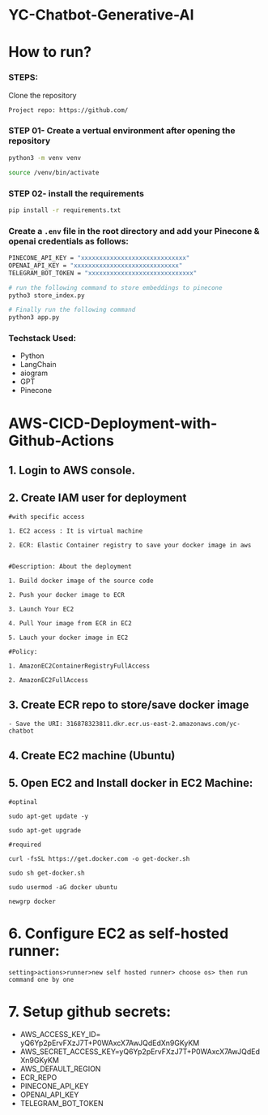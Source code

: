 # YC-Chatbot-Generative-AI


# How to run?
### STEPS:

Clone the repository

```bash
Project repo: https://github.com/
```
### STEP 01- Create a vertual environment after opening the repository

```bash
python3 -m venv venv
```

```bash
source /venv/bin/activate
```


### STEP 02- install the requirements
```bash
pip install -r requirements.txt
```


### Create a `.env` file in the root directory and add your Pinecone & openai credentials as follows:

```bash
PINECONE_API_KEY = "xxxxxxxxxxxxxxxxxxxxxxxxxxxxx"
OPENAI_API_KEY = "xxxxxxxxxxxxxxxxxxxxxxxxxxxxx"
TELEGRAM_BOT_TOKEN = "xxxxxxxxxxxxxxxxxxxxxxxxxxxxx"
```


```bash
# run the following command to store embeddings to pinecone
pytho3 store_index.py
```

```bash
# Finally run the following command
python3 app.py
```


### Techstack Used:

- Python
- LangChain
- aiogram
- GPT
- Pinecone


# AWS-CICD-Deployment-with-Github-Actions

## 1. Login to AWS console.

## 2. Create IAM user for deployment

	#with specific access

	1. EC2 access : It is virtual machine

	2. ECR: Elastic Container registry to save your docker image in aws


	#Description: About the deployment

	1. Build docker image of the source code

	2. Push your docker image to ECR

	3. Launch Your EC2 

	4. Pull Your image from ECR in EC2

	5. Lauch your docker image in EC2

	#Policy:

	1. AmazonEC2ContainerRegistryFullAccess

	2. AmazonEC2FullAccess

	
## 3. Create ECR repo to store/save docker image
    - Save the URI: 316878323811.dkr.ecr.us-east-2.amazonaws.com/yc-chatbot

	
## 4. Create EC2 machine (Ubuntu) 

## 5. Open EC2 and Install docker in EC2 Machine:
	
	
	#optinal

	sudo apt-get update -y

	sudo apt-get upgrade
	
	#required

	curl -fsSL https://get.docker.com -o get-docker.sh

	sudo sh get-docker.sh

	sudo usermod -aG docker ubuntu

	newgrp docker
	
# 6. Configure EC2 as self-hosted runner:
    setting>actions>runner>new self hosted runner> choose os> then run command one by one


# 7. Setup github secrets:

   - AWS_ACCESS_KEY_ID= yQ6Yp2pErvFXzJ7T+P0WAxcX7AwJQdEdXn9GKyKM
   - AWS_SECRET_ACCESS_KEY=yQ6Yp2pErvFXzJ7T+P0WAxcX7AwJQdEdXn9GKyKM
   - AWS_DEFAULT_REGION
   - ECR_REPO
   - PINECONE_API_KEY
   - OPENAI_API_KEY
   - TELEGRAM_BOT_TOKEN


    


